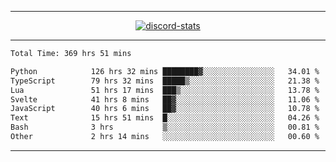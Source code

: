 <a href="https://www.github.com/ripavoid" target="_blank" rel="noreferrer">

-------

<div align='center'>
    <a href='https://discordapp.com/users/825178146797518881'>
        <img align='center' alt='discord-stats' src='https://api.discord-status.me/825178146797518881?nitro&boost=4&gradient=%231e0b1a%2C%23000000%2C%23000000%2C%23160316'></img>
    </a>
</div>

-------

<!--START_SECTION:waka-->

```txt
Total Time: 369 hrs 51 mins

Python            126 hrs 32 mins ████████▓░░░░░░░░░░░░░░░░   34.01 %
TypeScript        79 hrs 32 mins  █████▒░░░░░░░░░░░░░░░░░░░   21.38 %
Lua               51 hrs 17 mins  ███▒░░░░░░░░░░░░░░░░░░░░░   13.78 %
Svelte            41 hrs 8 mins   ██▓░░░░░░░░░░░░░░░░░░░░░░   11.06 %
JavaScript        40 hrs 6 mins   ██▓░░░░░░░░░░░░░░░░░░░░░░   10.78 %
Text              15 hrs 51 mins  █░░░░░░░░░░░░░░░░░░░░░░░░   04.26 %
Bash              3 hrs           ▒░░░░░░░░░░░░░░░░░░░░░░░░   00.81 %
Other             2 hrs 14 mins   ░░░░░░░░░░░░░░░░░░░░░░░░░   00.60 %
```

<!--END_SECTION:waka-->

-------

